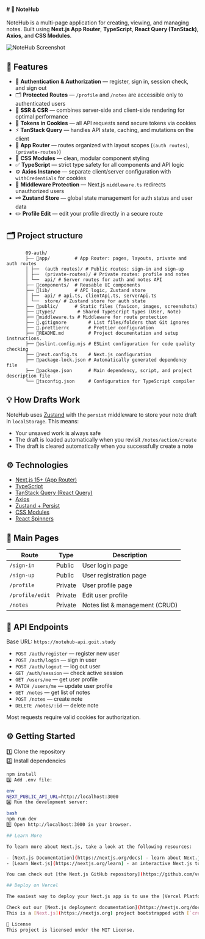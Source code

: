 #### # 📝 NoteHub

NoteHub is a multi-page application for creating, viewing, and managing notes. Built using **Next.js App Router**, **TypeScript**, **React Query (TanStack)**, **Axios**, and **CSS Modules**.

![NoteHub Screenshot](https://github.com/Ded-Goit/06-notehub-nextjs/blob/main/public/note_hub.png)

## 🚀 Features

- 🔐 **Authentication & Authorization** — register, sign in, session check, and sign out
- 🗂️ **Protected Routes** — `/profile` and `/notes` are accessible only to authenticated users
- 🔄 **SSR & CSR** — combines server-side and client-side rendering for optimal performance
- 🍪 **Tokens in Cookies** — all API requests send secure tokens via cookies
- ⚡ **TanStack Query** — handles API state, caching, and mutations on the client
- 🧩 **App Router** — routes organized with layout scopes (`(auth routes)`, `(private-routes)`)
- 🎨 **CSS Modules** — clean, modular component styling
- ✅ **TypeScript** — strict type safety for all components and API logic
- ⚙️ **Axios Instance** — separate client/server configuration with `withCredentials` for cookies
- 🔄 **Middleware Protection** — Next.js `middleware.ts` redirects unauthorized users
- 🗝️ **Zustand Store** — global state management for auth status and user data
- ✏️ **Profile Edit** — edit your profile directly in a secure route

## 🗂 Project structure

           09-auth/
           ├── 📁app/         # App Router: pages, layouts, private and auth routes
           │ ├──  (auth routes)/ # Public routes: sign-in and sign-up
           │ ├──  (private-routes)/ # Private routes: profile and notes
           │ └──  api/ # Server routes for auth and notes API
           ├── 📁components/  # Reusable UI components
           ├── 📁lib/         # API logic, Zustand store
           │ ├──  api/ # api.ts, clientApi.ts, serverApi.ts
           │ └──  store/ # Zustand store for auth state
           ├── 📁public/      # Static files (favicon, images, screenshots)
           ├── 📁types/        # Shared TypeScript types (User, Note)
           ├── 📄middleware.ts # Middleware for route protection
           ├── 📄.gitignore        # List files/folders that Git ignores
           ├── 📄.prettierrс       # Prettier configuration
           ├── 📄README.md         # Project documentation and setup instructions.
           ├── 📄eslint.config.mjs # ESLint configuration for code quality checking
           ├── 📄next.config.ts    # Next.js configuration
           ├── 📄package-lock.json # Automatically generated dependency file
           ├── 📄package.json      # Main dependency, script, and project description file
           └── 📄tsconfig.json     # Configuration for TypeScript compiler

## 💡 How Drafts Work

NoteHub uses [Zustand](https://github.com/pmndrs/zustand) with the `persist` middleware to store your note draft in `localStorage`. This means:

- Your unsaved work is always safe
- The draft is loaded automatically when you revisit `/notes/action/create`
- The draft is cleared automatically when you successfully create a note

## ⚙️ Technologies

- [Next.js 15+ (App Router)](https://nextjs.org/)
- [TypeScript](https://www.typescriptlang.org/)
- [TanStack Query (React Query)](https://tanstack.com/query/latest)
- [Axios](https://axios-http.com/)
- [Zustand + Persist](https://github.com/pmndrs/zustand)
- [CSS Modules](https://github.com/css-modules/css-modules)
- [React Spinners](https://www.davidhu.io/react-spinners/)

## 📌 Main Pages

| Route           | Type    | Description                    |
| --------------- | ------- | ------------------------------ |
| `/sign-in`      | Public  | User login page                |
| `/sign-up`      | Public  | User registration page         |
| `/profile`      | Private | User profile page              |
| `/profile/edit` | Private | Edit user profile              |
| `/notes`        | Private | Notes list & management (CRUD) |

## 📡 API Endpoints

Base URL: `https://notehub-api.goit.study`

- `POST /auth/register` — register new user
- `POST /auth/login` — sign in user
- `POST /auth/logout` — log out user
- `GET /auth/session` — check active session
- `GET /users/me` — get user profile
- `PATCH /users/me` — update user profile
- `GET /notes` — get list of notes
- `POST /notes` — create note
- `DELETE /notes/:id` — delete note

Most requests require valid cookies for authorization.

## ⚙️ Getting Started

1️⃣ Clone the repository  
2️⃣ Install dependencies

```bash
npm install
3️⃣ Add .env file:

env
NEXT_PUBLIC_API_URL=http://localhost:3000
4️⃣ Run the development server:

bash
npm run dev
5️⃣ Open http://localhost:3000 in your browser.

## Learn More

To learn more about Next.js, take a look at the following resources:

- [Next.js Documentation](https://nextjs.org/docs) - learn about Next.js features and API.
- [Learn Next.js](https://nextjs.org/learn) - an interactive Next.js tutorial.

You can check out [the Next.js GitHub repository](https://github.com/vercel/next.js) - your feedback and contributions are welcome!

## Deploy on Vercel

The easiest way to deploy your Next.js app is to use the [Vercel Platform](https://vercel.com/new?utm_medium=default-template&filter=next.js&utm_source=create-next-app&utm_campaign=create-next-app-readme) from the creators of Next.js.

Check out our [Next.js deployment documentation](https://nextjs.org/docs/app/building-your-application/deploying) for more details.
This is a [Next.js](https://nextjs.org) project bootstrapped with [`create-next-app`](https://nextjs.org/docs/app/api-reference/cli/create-next-app).

📄 License
This project is licensed under the MIT License.
```
